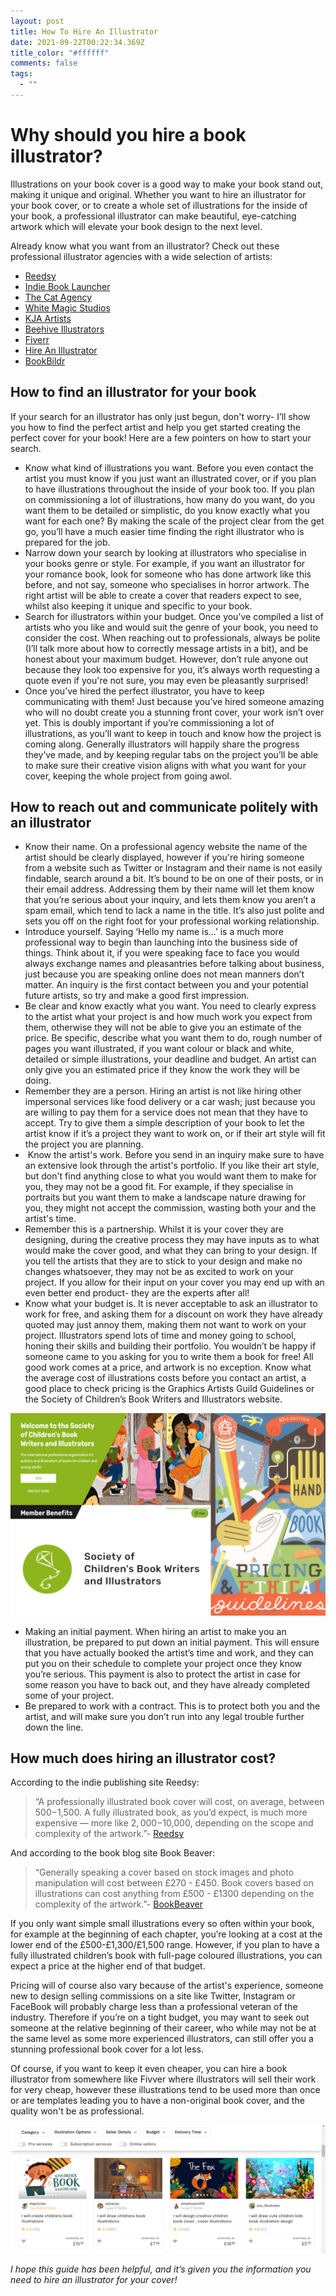 ```yaml
---
layout: post
title: How To Hire An Illustrator
date: 2021-09-22T00:22:34.369Z
title_color: "#ffffff"
comments: false
tags:
  - ""
---
```

<!--StartFragment-->

# Why should you hire a book illustrator?

Illustrations on your book cover is a good way to make your book stand out, making it unique and original. Whether you want to hire an illustrator for your book cover, or to create a whole set of illustrations for the inside of your book, a professional illustrator can make beautiful, eye-catching artwork which will elevate your book design to the next level.

Already know what you want from an illustrator? Check out these professional illustrator agencies with a wide selection of artists:



* [Reedsy](https://reedsy.com/hire/us/illustration/)
* [Indie Book Launcher](<https://www.indiebooklauncher.com/ https://indiebooklauncher.com/services/cover-design.php>)
* [The Cat Agency](https://catagencyinc.com/)
* [White Magic Studios](https://www.whitemagicstudios.co.uk/book-illustration-services)
* [KJA Artists](http://www.kja-illustrators.com/welcome)
* [Beehive Illustrators](https://www.beehiveillustration.com/)
* [Fiverr](https://www.fiverr.com/)[](https://www.fiverr.com/)
* [Hire An Illustrator](https://www.hireanillustrator.com/i/)
* [BookBildr ](https://www.bookbildr.com/)



## How to find an illustrator for your book



If your search for an illustrator has only just begun, don't worry- I’ll show you how to find the perfect artist and help you get started creating the perfect cover for your book! Here are a few pointers on how to start your search.

* Know what kind of illustrations you want. Before you even contact the artist you must know if you just want an illustrated cover, or if you plan to have illustrations throughout the inside of your book too. If you plan on commissioning a lot of illustrations, how many do you want, do you want them to be detailed or simplistic, do you know exactly what you want for each one? By making the scale of the project clear from the get go, you’ll have a much easier time finding the right illustrator who is prepared for the job.
* Narrow down your search by looking at illustrators who specialise in your books genre or style. For example, if you want an illustrator for your romance book, look for someone who has done artwork like this before, and not say, someone who specialises in horror artwork. The right artist will be able to create a cover that readers expect to see, whilst also keeping it unique and specific to your book.
* Search for illustrators within your budget. Once you’ve compiled a list of artists who you like and would suit the genre of your book, you need to consider the cost. When reaching out to professionals, always be polite (I’ll talk more about how to correctly message artists in a bit), and be honest about your maximum budget. However, don’t rule anyone out because they look too expensive for you, it’s always worth requesting a quote even if you're not sure, you may even be pleasantly surprised!
* Once you’ve hired the perfect illustrator, you have to keep communicating with them! Just because you’ve hired someone amazing who will no doubt create you a stunning front cover, your work isn’t over yet. This is doubly important if you’re commissioning a lot of illustrations, as you’ll want to keep in touch and know how the project is coming along. Generally illustrators will happily share the progress they’ve made, and by keeping regular tabs on the project you’ll be able to make sure their creative vision aligns with what you want for your cover, keeping the whole project from going awol. 



## How to reach out and communicate politely with an illustrator



* Know their name. On a professional agency website the name of the artist should be clearly displayed, however if you're hiring someone from a website such as Twitter or Instagram and their name is not easily findable, search around a bit. It’s bound to be on one of their posts, or in their email address. Addressing them by their name will let them know that you’re serious about your inquiry, and lets them know you aren’t a spam email, which tend to lack a name in the title. It’s also just polite and sets you off on the right foot for your professional working relationship. 
* Introduce yourself. Saying ‘Hello my name is…’ is a much more professional way to begin than launching into the business side of things. Think about it, if you were speaking face to face you would always exchange names and pleasantries before talking about business, just because you are speaking online does not mean manners don’t matter. An inquiry is the first contact between you and your potential future artists, so try and make a good first impression.
* Be clear and know exactly what you want. You need to clearly express to the artist what your project is and how much work you expect from them, otherwise they will not be able to give you an estimate of the price. Be specific, describe what you want them to do, rough number of pages you want illustrated, if you want colour or black and white, detailed or simple illustrations, your deadline and budget. An artist can only give you an estimated price if they know the work they will be doing.
* Remember they are a person. Hiring an artist is not like hiring other impersonal services like food delivery or a car wash; just because you are willing to pay them for a service does not mean that they have to accept. Try to give them a simple description of your book to let the artist know if it’s a project they want to work on, or if their art style will fit the project you are planning. 
*  Know the artist's work. Before you send in an inquiry make sure to have an extensive look through the artist's portfolio. If you like their art style, but don't find anything close to what you would want them to make for you, they may not be a good fit. For example, if they specialise in portraits but you want them to make a landscape nature drawing for you, they might not accept the commission, wasting both your and the artist's time.
* Remember this is a partnership. Whilst it is your cover they are designing, during the creative process they may have inputs as to what would make the cover good, and what they can bring to your design. If you tell the artists that they are to stick to your design and make no changes whatsoever, they may not be as excited to work on your project. If you allow for their input on your cover you may end up with an even better end product- they are the experts after all!
* Know what your budget is. It is never acceptable to ask an illustrator to work for free, and asking them for a discount on work they have already quoted may just annoy them, making them not want to work on your project. Illustrators spend lots of time and money going to school, honing their skills and building their portfolio. You wouldn’t be happy if someone came to you asking for you to write them a book for free! All good work comes at a price, and artwork is no exception. Know what the average cost of illustrations costs before you contact an artist, a good place to check pricing is the Graphics Artists Guild Guidelines or the Society of Children’s Book Writers and Illustrators website.

![](../uploads/hireillustrator.jpg)

* Making an initial payment. When hiring an artist to make you an illustration, be prepared to put down an initial payment. This will ensure that you have actually booked the artist’s time and work, and they can put you on their schedule to complete your project once they know you’re serious. This payment is also to protect the artist in case for some reason you have to back out, and they have already completed some of your project.
* Be prepared to work with a contract. This is to protect both you and the artist, and will make sure you don’t run into any legal trouble further down the line.



## How much does hiring an illustrator cost?

According to the indie publishing site Reedsy:

> “A professionally illustrated book cover will cost, on average, between $500-$1,500. A fully illustrated book, as you’d expect, is much more expensive — more like $2,000-$10,000, depending on the scope and complexity of the artwork.”- [Reedsy](https://www.blurb.com/blog/how-to-hire-an-illustrator/)

And according to the book blog site Book Beaver:

> “Generally speaking a cover based on stock images and photo manipulation will cost between £270 - £450. Book covers based on illustrations can cost anything from £500 - £1300 depending on the complexity of the artwork.”- [BookBeaver](https://www.bookbeaver.co.uk/blog/book-cover-design-costs)



If you only want simple small illustrations every so often within your book, for example at the beginning of each chapter, you’re looking at a cost at the lower end of the £500-£1,300/£1,500 range. However, if you plan to have a fully illustrated children’s book with full-page coloured illustrations, you can expect a price at the higher end of that budget. 

Pricing will of course also vary because of the artist's experience, someone new to design selling commissions on a site like Twitter, Instagram or FaceBook will probably charge less than a professional veteran of the industry. Therefore if you’re on a tight budget, you may want to seek out someone at the relative beginning of their career, who while may not be at the same level as some more experienced illustrators, can still offer you a stunning professional book cover for a lot less.

Of course, if you want to keep it even cheaper, you can hire a book illustrator from somewhere like Fivver where illustrators will sell their work for very cheap, however these illustrations tend to be used more than once or are templates leading you to have a non-original book cover, and the quality won't be as professional.



![](../uploads/illustrationhire2.png)





*I hope this guide has been helpful, and it’s given you the information you need to hire an illustrator for your cover!*





<!--EndFragment-->